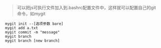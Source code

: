 > 可以把js可执行文件加入到.bashrc配置文件中，这样就可以配置自己的git命令，如mygit
```
mygit init --[选项参数 bare]
mygit add a.txt
mygit commit -m "message"
mygit branch
mygit branch [new branch]
```